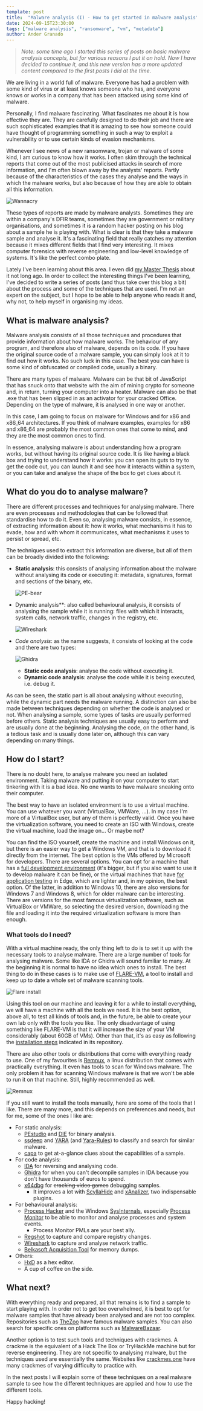 ```yaml
---
template: post
title:  "Malware analysis (I) - How to get started in malware analysis"
date: 2024-09-15T23:30:00
tags: ["malware analysis", "ransomware", "vm", "metadata"]
author: Ander Granado
---
```


> *Note: some time ago I started this series of posts on basic malware analysis concepts, but for various reasons I put it on hold. Now I have decided to continue it, and this new version has a more updated content compared to the first posts I did at the time.*

We are living in a world full of malware. Everyone has had a problem with some kind of virus or at least knows someone who has, and everyone knows or works in a company that has been attacked using some kind of malware.

Personally, I find malware fascinating. What fascinates me about it is how effective they are. They are carefully designed to do their job and there are such sophisticated examples that it is amazing to see how someone could have thought of programming something in such a way to exploit a vulnerability or to use certain kinds of evasion mechanisms.

Whenever I see news of a new ransomware, trojan or malware of some kind, I am curious to know how it works. I often skim through the technical reports that come out of the most publicised attacks in search of more information, and I'm often blown away by the analysts' reports. Partly because of the characteristics of the cases they analyse and the ways in which the malware works, but also because of how they are able to obtain all this information.


![Wannacry](/static/images/wannacry.png "Wannacry in action")

These types of reports are made by malware analysts. Sometimes they are within a company's DFIR teams, sometimes they are government or military organisations, and sometimes it is a random hacker posting on his blog about a sample he is playing with. What is clear is that they take a malware sample and analyse it. It's a fascinating field that really catches my attention because it mixes different fields that I find very interesting. It mixes computer forensics with reverse engineering and low-level knowledge of systems. It's like the perfect combo plate.

Lately I've been learning about this area. I even did [my Master Thesis](https://github.com/ander94lakx/TFM_Doc) about it not long ago. In order to collect the interesting things I've been learning, I've decided to write a series of posts (and thus take over this blog a bit) about the process and some of the techniques that are used. I'm not an expert on the subject, but I hope to be able to help anyone who reads it and, why not, to help myself in organising my ideas.

## What is malware analysis?

Malware analysis consists of all those techniques and procedures that provide information about how malware works. The behaviour of any program, and therefore also of malware, depends on its code. If you have the original source code of a malware sample, you can simply look at it to find out how it works. No such luck in this case. The best you can have is some kind of obfuscated or compiled code, usually a binary.

There are many types of malware. Malware can be that bit of JavaScript that has snuck onto that website with the aim of mining crypto for someone and, in return, turning your computer into a heater. Malware can also be that .exe that has been slipped in as an activator for your cracked Office. Depending on the type of malware, it is analysed in one way or another.

In this case, I am going to focus on malware for Windows and for x86 and x86_64 architectures. If you think of malware examples, examples for x86 and x86_64 are probably the most common ones that come to mind, and they are the most common ones to find.

In essence, analysing malware is about understanding how a program works, but without having its original source code. It is like having a black box and trying to understand how it works: you can open its guts to try to get the code out, you can launch it and see how it interacts within a system, or you can take and analyse the shape of the box to get clues about it.

## What do you do to analyse malware?

There are different processes and techniques for analysing malware. There are even processes and methodologies that can be followed that standardise how to do it. Even so, analysing malware consists, in essence, of extracting information about it: how it works, what mechanisms it has to evade, how and with whom it communicates, what mechanisms it uses to persist or spread, etc.

The techniques used to extract this information are diverse, but all of them can be broadly divided into the following:

- **Static analysis**: this consists of analysing information about the malware without analysing its code or executing it: metadata, signatures, format and sections of the binary, etc.

    ![PE-bear](/static/images/pe-bear.png "Static analysis with PE-bear")

- Dynamic analysis**: also called behavioural analysis, it consists of analysing the sample while it is running: files with which it interacts, system calls, network traffic, changes in the registry, etc.

    ![Wireshark](/static/images/wireshark.png "Capturing network traffic with Wireshark")

- *Code analysis*: as the name suggests, it consists of looking at the code and there are two types:

    ![Ghidra](/static/images/ghidra.png "Ghidra for code analysis")

    - **Static code analysis**: analyse the code without executing it.
    - **Dynamic code analysis**: analyse the code while it is being executed, i.e. debug it.


As can be seen, the static part is all about analysing without executing, while the dynamic part needs the malware running. A distinction can also be made between techniques depending on whether the code is analysed or not. When analysing a sample, some types of tasks are usually performed before others. Static analysis techniques are usually easy to perform and are usually done at the beginning. Analysing the code, on the other hand, is a tedious task and is usually done later on, although this can vary depending on many things.

## How do I start?

There is no doubt here, to analyse malware you need an isolated environment. Taking malware and putting it on your computer to start tinkering with it is a bad idea. No one wants to have malware sneaking onto their computer.

The best way to have an isolated environment is to use a virtual machine. You can use whatever you want (VirtualBox, VMWare, ...). In my case I'm more of a VirtualBox user, but any of them is perfectly valid. Once you have the virtualization software, you need to create an ISO with Windows, create the virtual machine, load the image on... Or maybe not?

You can find the ISO yourself, create the machine and install Windows on it, but there is an easier way to get a Windows VM, and that is to download it directly from the internet. The best option is the VMs offered by Microsoft for developers. There are several options. You can opt for a machine that has a [full development environment](https://developer.microsoft.com/en-us/windows/downloads/virtual-machines/) (it's bigger, but if you also want to use it to develop malware it can be fine), or the virtual machines that have [for application testing](https://developer.microsoft.com/en-us/microsoft-edge/tools/vms/) in Edge, which are lighter and, in my opinion, the best option. Of the latter, in addition to Windows 10, there are also versions for Windows 7 and Windows 8, which for older malware can be interesting. There are versions for the most famous virtualization software, such as VirtualBox or VMWare, so selecting the desired version, downloading the file and loading it into the required virtualization software is more than enough.

### What tools do I need?

With a virtual machine ready, the only thing left to do is to set it up with the necessary tools to analyse malware. There are a large number of tools for analysing malware. Some like IDA or Ghidra will sound familiar to many. At the beginning it is normal to have no idea which ones to install. The best thing to do in these cases is to make use of [FLARE-VM](https://github.com/mandiant/flare-vm), a tool to install and keep up to date a whole set of malware scanning tools.

![Flare install](/static/images/flare-install.png "FLARE-VM installation process")

Using this tool on our machine and leaving it for a while to install everything, we will have a machine with all the tools we need. It is the best option, above all, to test all kinds of tools and, in the future, be able to create your own lab only with the tools you like. The only disadvantage of using something like FLARE-VM is that it will increase the size of your VM considerably (about 60GB of VMs). Other than that, it's as easy as following the [installation steps](https://github.com/mandiant/flare-vm#windows-10-installation) indicated in its repository.

There are also other tools or distributions that come with everything ready to use. One of my favourites is [Remnux](https://remnux.org/), a linux distribution that comes with practically everything. It even has tools to scan for Windows malware. The only problem it has for scanning Windows malware is that we won't be able to run it on that machine. Still, highly recommended as well.

![Remnux](/static/images/remnux.png "Remnux distro")

If you still want to install the tools manually, here are some of the tools that I like. There are many more, and this depends on preferences and needs, but for me, some of the ones I like are:

- For static analysis:
    - [PEstudio](https://www.winitor.com/) and [DIE](https://github.com/horsicq/Detect-It-Easy) for binary analysis.
    - [ssdeep](https://ssdeep-project.github.io/ssdeep/index.html) and [YARA](https://virustotal.github.io/yara/) (and [Yara-Rules](https://github.com/Yara-Rules/rules)) to classify and search for similar malware.
    - [capa](https://github.com/mandiant/capa) to get at-a-glance clues about the capabilities of a sample.
- For code analysis:
    - [IDA](https://hex-rays.com/ida-free/) for reversing and analysing code.
    - [Ghidra](https://ghidra-sre.org/) for when you can't decompile samples in IDA because you don't have thousands of euros to spend.
    - [x64dbg](https://x64dbg.com/) for ~~cracking video games~~ debugging samples.
        - It improves a lot with [ScyllaHide](https://github.com/x64dbg/ScyllaHide) and [xAnalizer](https://github.com/ThunderCls/xAnalyzer), two indispensable plugins.
- For behavioural analysis:
    - [Process Hacker](https://processhacker.sourceforge.io/) and the Windows [SysInternals](https://docs.microsoft.com/en-us/sysinternals/), especially [Process Monitor](https://docs.microsoft.com/en-us/sysinternals/downloads/procmon) to be able to monitor and analyse processes and system events.
        - Process Monitor PMLs are your best ally.
    - [Regshot](https://sourceforge.net/projects/regshot/) to capture and compare registry changes.
    - [Wireshark](https://www.wireshark.org/) to capture and analyse network traffic.
    - [Belkasoft Acquisition Tool](https://belkasoft.com/es/bat) for memory dumps.
- Others:
    - [HxD](https://mh-nexus.de/en/hxd/) as a hex editor.
    - A cup of coffee on the side.

## What next?

With everything ready and prepared, all that remains is to find a sample to start playing with. In order not to get too overwhelmed, it is best to opt for malware samples that have already been analysed and are not too complex. Repositories such as [TheZoo](https://github.com/ytisf/theZoo) have famous malware samples. You can also search for specific ones on platforms such as [MalwareBazaar](https://bazaar.abuse.ch/).

Another option is to test such tools and techniques with crackmes. A crackme is the equivalent of a Hack The Box or TryHackMe machine but for reverse engineering. They are not specific to analysing malware, but the techniques used are essentially the same. Websites like [crackmes.one](https://crackmes.one/) have many crackmes of varying difficulty to practice with.

In the next posts I will explain some of these techniques on a real malware sample to see how the different techniques are applied and how to use the different tools.

Happy hacking!
